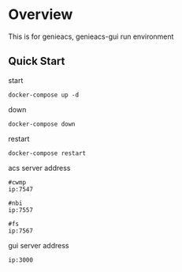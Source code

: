 # Overview
This is for genieacs, genieacs-gui run environment

## Quick Start
start
```
docker-compose up -d
```

down
```
docker-compose down 
```

restart
```
docker-compose restart
```

acs server address
```
#cwmp
ip:7547

#nbi
ip:7557

#fs
ip:7567
```

gui server address
```
ip:3000
```



